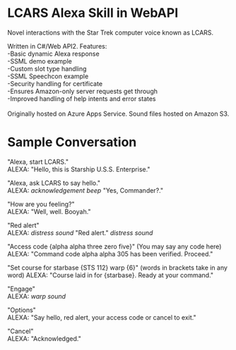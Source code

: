 # LCARS Alexa Skill in WebAPI
Novel interactions with the Star Trek computer voice known as LCARS.

Written in C#/Web API2.
Features:<br />
-Basic dynamic Alexa response<br />
-SSML demo example<br />
-Custom slot type handling<br />
-SSML Speechcon example<br />
-Security handling for certificate<br />
-Ensures Amazon-only server requests get through<br />
-Improved handling of help intents and error states<br />
<br />
Originally hosted on Azure Apps Service. Sound files hosted on Amazon S3.

# Sample Conversation
"Alexa, start LCARS."<br />
ALEXA: "Hello, this is Starship U.S.S. Enterprise."

"Alexa, ask LCARS to say hello."<br />
ALEXA: *acknowledgement beep* "Yes, Commander?."

"How are you feeling?"<br />
ALEXA: "Well, well. Booyah."

"Red alert"<br />
ALEXA: *distress sound* "Red alert." *distress sound*

"Access code {alpha alpha three zero five}" (You may say any code here)<br />
ALEXA: "Command code alpha alpha 305 has been verified. Proceed."

"Set course for starbase {STS 112} warp {6}" (words in brackets take in any word)
ALEXA: "Course laid in for {starbase}. Ready at your command."

"Engage"<br />
ALEXA: *warp sound*

"Options"<br />
ALEXA: "Say hello, red alert, your access code or cancel to exit."

"Cancel"<br />
ALEXA: "Acknowledged."
